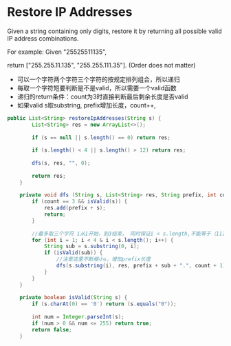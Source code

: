 # Restore IP Addresses

Given a string containing only digits, restore it by returning all possible valid IP address combinations.

For example:
Given "25525511135",

return ["255.255.11.135", "255.255.111.35"]. (Order does not matter)

* 可以一个字符两个字符三个字符的按规定排列组合，所以递归
* 每取一个字符短要判断是不是valid，所以需要一个valid函数
* 递归的return条件：count为3时直接判断最后剩余长度是否valid
* 如果valid s取substring, prefix增加长度，count++,


```java
public List<String> restoreIpAddresses(String s) {
        List<String> res = new ArrayList<>();
        
        if (s == null || s.length() == 0) return res;
        
        if (s.length() < 4 || s.length() > 12) return res;
        
        dfs(s, res, "", 0);
        
        return res;
    }
    
    private void dfs (String s, List<String> res, String prefix, int count) {
        if (count == 3 && isValid(s)) {
            res.add(prefix + s);
            return;
        }
        
        //最多取三个字符 i从1开始，到3结束， 同时保证i < s.length,不能等于（1111）
        for (int i = 1; i < 4 & i < s.length(); i++) {
            String sub = s.substring(0, i);
            if (isValid(sub)) {
                //注意这里不断缩小s，增加prefix长度
                dfs(s.substring(i), res, prefix + sub + ".", count + 1);
            }
        }
    }
    
    private boolean isValid(String s) {
        if (s.charAt(0) == '0') return (s.equals("0"));
        
        int num = Integer.parseInt(s);
        if (num > 0 && num <= 255) return true;
        return false;
    }
```